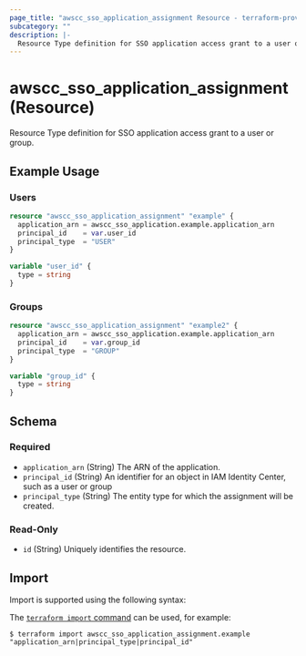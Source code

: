 ```yaml
---
page_title: "awscc_sso_application_assignment Resource - terraform-provider-awscc"
subcategory: ""
description: |-
  Resource Type definition for SSO application access grant to a user or group.
---
```


# awscc_sso_application_assignment (Resource)

Resource Type definition for SSO application access grant to a user or group.

## Example Usage 

### Users

```terraform
resource "awscc_sso_application_assignment" "example" {
  application_arn = awscc_sso_application.example.application_arn
  principal_id    = var.user_id
  principal_type  = "USER"
}

variable "user_id" {
  type = string
}
```

### Groups

```terraform
resource "awscc_sso_application_assignment" "example2" {
  application_arn = awscc_sso_application.example.application_arn
  principal_id    = var.group_id
  principal_type  = "GROUP"
}

variable "group_id" {
  type = string
}
```

<!-- schema generated by tfplugindocs -->
## Schema

### Required

- `application_arn` (String) The ARN of the application.
- `principal_id` (String) An identifier for an object in IAM Identity Center, such as a user or group
- `principal_type` (String) The entity type for which the assignment will be created.

### Read-Only

- `id` (String) Uniquely identifies the resource.

## Import

Import is supported using the following syntax:

The [`terraform import` command](https://developer.hashicorp.com/terraform/cli/commands/import) can be used, for example:

```shell
$ terraform import awscc_sso_application_assignment.example "application_arn|principal_type|principal_id"
```